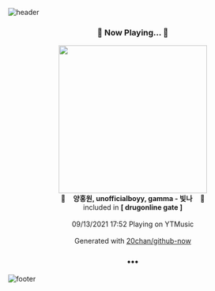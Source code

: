 ![header](https://capsule-render.vercel.app/api?type=wave&height=170&section=header&text=Hi.%20I'm%20SHIFT&fontColor=090707&fontAlignX=45&fontAlignY=65&fontSize=100)

<h3 align="center">🎵 Now Playing... 🎵</h3>
<p align="center">
  <a href="https://music.youtube.com/watch?v=1EomF9wfIHw">
    <img width="300" src="https://lh3.googleusercontent.com/exEi3oAcUvQW-J1NF0GUXrc5JTohDHnmPPanmeVnQf_gf831_jJsoa-TZAxsECEGw3RI5RXZJrwCxzTx">
  </a>
  <br>
  🎵&nbsp&nbsp&nbsp <b>양홍원, unofficialboyy, gamma - 빛나</b> &nbsp&nbsp&nbsp🎵
  <br>
  included in <b>[ drugonline gate ]</b>
  
  <br />
  <br />
  09/13/2021 17:52 Playing on YTMusic
  <br />
  <br />
  Generated with <a href="https://github.com/20chan/github-now">20chan/github-now</a>
</p>

<h3 align="center">•••</h3>

![footer](https://capsule-render.vercel.app/api?type=wave&height=150&section=footer)
